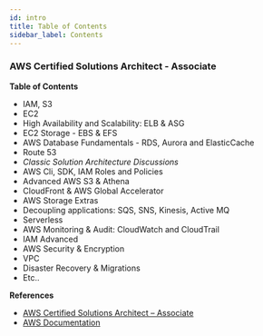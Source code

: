 ```yaml
---
id: intro
title: Table of Contents
sidebar_label: Contents
---
```


### AWS Certified Solutions Architect - Associate

**Table of Contents**

- IAM, S3
- EC2
- High Availability and Scalability: ELB & ASG
- EC2 Storage - EBS & EFS
- AWS Database Fundamentals - RDS, Aurora and ElasticCache
- Route 53
- *Classic Solution Architecture Discussions*
- AWS Cli, SDK, IAM Roles and Policies
- Advanced AWS S3 & Athena
- CloudFront & AWS Global Accelerator
- AWS Storage Extras
- Decoupling applications: SQS, SNS, Kinesis, Active MQ
- Serverless
- AWS Monitoring & Audit: CloudWatch and CloudTrail
- IAM Advanced
- AWS Security & Encryption
- VPC
- Disaster Recovery & Migrations
- Etc..

**References**

- [AWS Certified Solutions Architect – Associate](https://aws.amazon.com/certification/certified-solutions-architect-associate/)
- [AWS Documentation](https://docs.aws.amazon.com/index.html)

